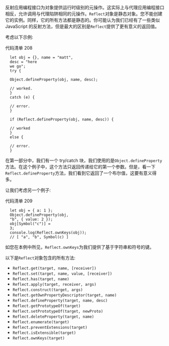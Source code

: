 反射应用编程接口为对象提供运行时级别的元操作。这实际上与代理应用编程接口相反，允许调用与代理陷阱相同的元操作。`Reflect`对象是静态对象。您不能创建它的实例。同样，它的所有方法都是静态的。你可能认为我们已经有了一些类似 JavaScript 的反射方法，但是最大的区别是`Reflect`提供了更有意义的返回值。

考虑以下示例:

代码清单 208

```
  let obj = {}, name = "matt",
  desc = "here
  we go";
  try {

  Object.defineProperty(obj, name, desc);

  // worked.
  }
  catch (e) {

  // error.
  }

  if (Reflect.defineProperty(obj, name, desc)) {

  // worked
  }
  else {

  // error.
  }

```

在第一部分中，我们有一个 try/catch 块，我们使用的是`Object.defineProperty`方法。在这个例子中，这个方法只返回传递给它的第一个参数。但是，看一下`Reflect.defineProperty`方法，我们看到它返回了一个布尔值，这要有意义得多。

让我们考虑另一个例子:

代码清单 209

```
  let obj = { a: 1 };
  Object.defineProperty(obj,
  "b", { value: 2 });
  obj[Symbol("c")] =
  3;
  console.log(Reflect.ownKeys(obj));
  // [ "a", "b", Symbol(c) ]

```

如您在本例中所见，`Reflect.ownKeys`为我们提供了基于字符串和符号的键。

以下是`Reflect`对象包含的所有方法:

*   `Reflect.get(target, name, [receiver])`
*   `Reflect.set(target, name, value, [receiver])`
*   `Reflect.has(target, name)`
*   `Reflect.apply(target, receiver, args)`
*   `Reflect.construct(target, args)`
*   `Reflect.getOwnPropertyDescriptor(target, name)`
*   `Reflect.defineProperty(target, name, desc)`
*   `Reflect.getPrototypeOf(target)`
*   `Reflect.setPrototypeOf(target, newProto)`
*   `Reflect.deleteProperty(target, name)`
*   `Reflect.enumerate(target)`
*   `Reflect.preventExtensions(target)`
*   `Reflect.isExtensible(target)`
*   `Reflect.ownKeys(target)`
